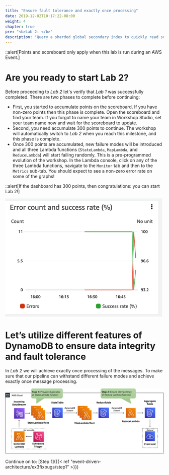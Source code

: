 ```yaml
---
title: "Ensure fault tolerance and exactly once processing"
date: 2019-12-02T10:17:22-08:00
weight: 4
chapter: true
pre: "<b>Lab 2: </b>"
description: "Query a sharded global secondary index to quickly read sorted data by status code and date."
---
```


::alert[Points and scoreboard only apply when this lab is run during an AWS Event.]

# Are you ready to start Lab 2?

Before proceeding to *Lab 2* let's verify that *Lab 1* was successfully completed. There are two phases to complete before continuing:
* First, you started to accumulate points on the scoreboard. If you have non-zero points then this phase is complete. Open the scoreboard and find your team. If you forgot to name your team in Workshop Studio, set your team name now and wait for the scoreboard to update.
* Second, you need accumulate 300 points to continue. The workshop will automatically switch to *Lab 2* when you reach this milestone, and this phase is complete.
 * Once 300 points are accumulated, new failure modes will be introduced and all three Lambda functions (`StateLambda`, `MapLambda`, and `ReduceLambda`) will start failing randomly. This is a pre-programmed evolution of the workshop. In the Lambda console, click on any of the three Lambda functions, navigate to  the `Monitor` tab and then to the `Metrics` sub-tab. You should expect to see a non-zero error rate on some of the graphs!

::alert[If the dashboard has 300 points, then congratulations: you can start Lab 2!]

![Architecture-1](/static/images/event-driven-architecture/lab2/failing-lambdas.png)


# Let’s utilize different features of DynamoDB to ensure data integrity and fault tolerance

In *Lab 2* we will achieve exactly once processing of the messages. To make sure that our pipeline can withstand different failure modes and achieve exactly once message processing.

![Architecture-3](/static/images/event-driven-architecture/architecture/after-lab-2.png)

Continue on to: [Step 1]({{< ref "event-driven-architecture/ex3fixbugs/step1" >}})
